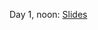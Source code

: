 Day 1, noon: [Slides](https://docs.google.com/presentation/d/1VF3yrUBNvAMuqIVfky8iD_zZGz40Gp4jKfpC2S2PRM4/edit?usp=sharing)
